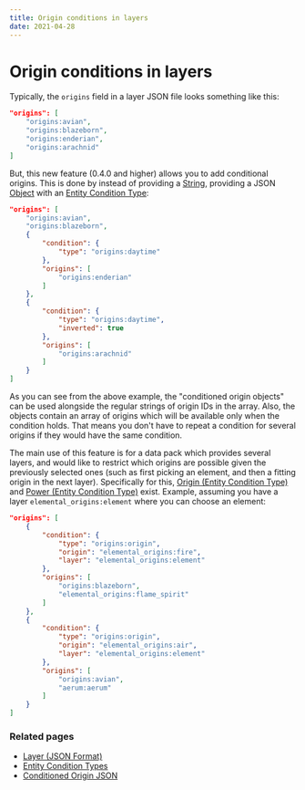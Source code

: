 ```yaml
---
title: Origin conditions in layers
date: 2021-04-28
---
```


# Origin conditions in layers

Typically, the `origins` field in a layer JSON file looks something like this:

```json
"origins": [
    "origins:avian",
    "origins:blazeborn",
    "origins:enderian",
    "origins:arachnid"
]
```

But, this new feature (0.4.0 and higher) allows you to add conditional origins. This is done by instead of providing a [String](../../types/data_types/string.md), providing a JSON [Object](../../types/data_types/object.md) with an [Entity Condition Type](../../types/entity_condition_types.md):

```json
"origins": [
    "origins:avian",
    "origins:blazeborn",
    {
        "condition": {
            "type": "origins:daytime"
        },
        "origins": [
            "origins:enderian"
        ]
    },
    {
        "condition": {
            "type": "origins:daytime",
            "inverted": true
        },
        "origins": [
            "origins:arachnid"
        ]
    }
]
```

As you can see from the above example, the "conditioned origin objects" can be used alongside the regular strings of origin IDs in the array. Also, the objects contain an array of origins which will be available only when the condition holds. That means you don't have to repeat a condition for several origins if they would have the same condition.

The main use of this feature is for a data pack which provides several layers, and would like to restrict which origins are possible given the previously selected ones (such as first picking an element, and then a fitting origin in the next layer). Specifically for this, [Origin (Entity Condition Type)](../../types/entity_condition_types/origin.md) and [Power (Entity Condition Type)](../../types/entity_condition_types/power.md) exist. Example, assuming you have a layer `elemental_origins:element` where you can choose an element:

```json
"origins": [
    {
        "condition": {
            "type": "origins:origin",
            "origin": "elemental_origins:fire",
            "layer": "elemental_origins:element"
        },
        "origins": [
            "origins:blazeborn",
            "elemental_origins:flame_spirit"
        ]
    },
    {
        "condition": {
            "type": "origins:origin",
            "origin": "elemental_origins:air",
            "layer": "elemental_origins:element"
        },
        "origins": [
            "origins:avian",
            "aerum:aerum"
        ]
    }
]
```

### Related pages

* [Layer (JSON Format)](../../json/origin_layer.md)
* [Entity Condition Types](../../types/entity_condition_types.md)
* [Conditioned Origin JSON](../../json/conditioned_origin.md)
